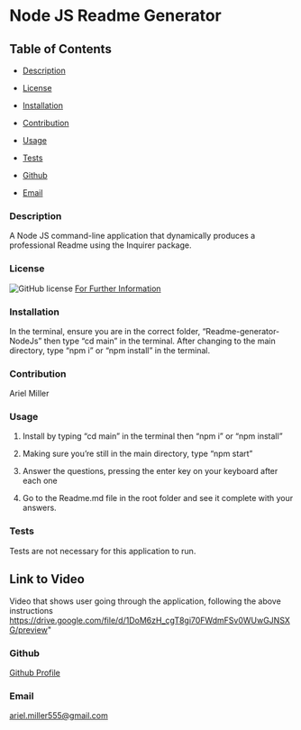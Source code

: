 # Node JS Readme Generator

  ## Table of Contents

  * [Description](#description)

  * [License](#license)

  * [Installation](#installation)

  * [Contribution](#contribution)

  * [Usage](#usage)

  * [Tests](#tests)

  * [Github](#github)

  * [Email](#email)


  ### Description 
A Node JS command-line application that dynamically produces a professional Readme using the Inquirer package.

  ### License 
  ![GitHub license](https://img.shields.io/badge/license-MIT-turquoise.svg)
[For Further Information]( https://shields.io/category/license)

  ### Installation
 In the terminal, ensure you are in the correct folder, “Readme-generator-NodeJs” then type “cd main” in the terminal. After changing to the main directory, type “npm i” or “npm install” in the terminal.
  ### Contribution
  Ariel Miller 

  ### Usage
1. Install by typing “cd main” in the terminal then “npm i” or “npm install”

2. Making sure you’re still in the main directory, type “npm start” 

3. Answer the questions, pressing the enter key on your keyboard after each one 

4. Go to the Readme.md file in the root folder and see it complete with your answers.


  ### Tests
Tests are not necessary for this application to run.


## Link to Video 
Video that shows user going through the application, following the above instructions 
https://drive.google.com/file/d/1DoM6zH_cgT8gi70FWdmFSv0WUwGJNSXG/preview" 
  ### Github
[Github Profile](https://github.com/amiller0806)

  ### Email
ariel.miller555@gmail.com


